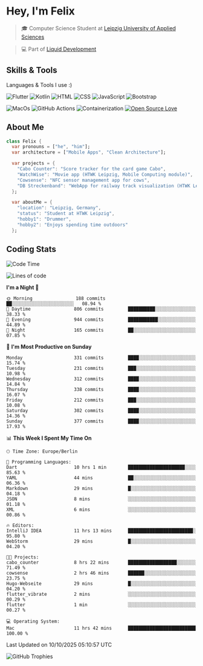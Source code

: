 # Hey, I'm Felix 
<!--
[![GitHub followers](https://img.shields.io/github/followers/flixcoo?style=social)](https://github.com/flixcoo)
[![GitHub stars](https://img.shields.io/github/stars/flixcoo?style=social)](https://github.com/flixcoo)
-->

> 🎓 Computer Science Student at [Leipzig University of Applied Sciences](https://htwk-leipzig.de)

>  💻 Part of [Liquid Development](https://github.com/LiquidDevelopmentDE)

<!-- ![Felix's GitHub stats](https://github-readme-stats.vercel.app/api?username=flixcoo&show_icons=true&theme=radical) -->
## Skills & Tools
Languages & Tools I use :)

![Flutter](https://img.shields.io/badge/Multi--Platform-Flutter-informational?style=flat&color=027DFD&logo=flutter&logoColor=027DFD)
![Kotlin](https://img.shields.io/badge/Android-Kotlin-informational?style=flat&color=7F52FF&logo=kotlin&logoColor=7F52FF)
![HTML](https://img.shields.io/badge/Web-HTML5-informational?style=flat&color=E34F26&logo=html5&logoColor=E34F26)
![CSS](https://img.shields.io/badge/Web-CSS3-informational?style=flat&color=F43059&logo=css&logoColor=F43059)
![JavaScript](https://img.shields.io/badge/Web-JavaScript-informational?style=flat&logo=javascript&color=F7DF1E)
![Bootstrap](https://img.shields.io/badge/Web-Bootstrap_5-informational?style=flat&color=7952B3&logo=bootstrap&logoColor=7952B3)

![MacOs](https://img.shields.io/badge/System-MacOS-informational?style=flat&logo=apple&logoColor=FFFFFF&color=222)
![GitHub Actions](https://img.shields.io/badge/CI/CD-GitHub_Actions-informational?style=flat&color=DD5D20&logo=github-actions&logoColor=DD5D20)
![Containerization](https://img.shields.io/badge/Containerization-Docker-informational?style=flat&color=2496ED&logo=docker&logoColor=2496ED)
[![Open Source Love](https://badges.frapsoft.com/os/v1/open-source.svg?v=102)](https://github.com/ellerbrock/open-source-badge/)

## About Me

```dart
class Felix {
  var pronouns = ["he", "him"];
  var architecture = ["Mobile Apps", "Clean Architecture"];

  var projects = {
    "Cabo Counter": "Score tracker for the card game Cabo",
    "WatchWise": "Movie app (HTWK Leipzig, Mobile Computing module)",
    "Cowsense": "NFC sensor management app for cows",
    "DB Streckenband": "WebApp for railway track visualization (HTWK Leipzig, Software Project module)"
  };

  var aboutMe = {
    "location": "Leipzig, Germany",
    "status": "Student at HTWK Leipzig",
    "hobby1": "Drummer",
    "hobby2": "Enjoys spending time outdoors"
  };
```

## Coding Stats
<!--START_SECTION:waka-->
![Code Time](http://img.shields.io/badge/Code%20Time-324%20hrs%2028%20mins-blue)

![Lines of code](https://img.shields.io/badge/From%20Hello%20World%20I%27ve%20Written-290.6%20thousand%20lines%20of%20code-blue)

**I'm a Night 🦉** 

```text
🌞 Morning                188 commits         ██░░░░░░░░░░░░░░░░░░░░░░░   08.94 % 
🌆 Daytime                806 commits         ██████████░░░░░░░░░░░░░░░   38.33 % 
🌃 Evening                944 commits         ███████████░░░░░░░░░░░░░░   44.89 % 
🌙 Night                  165 commits         ██░░░░░░░░░░░░░░░░░░░░░░░   07.85 % 
```
📅 **I'm Most Productive on Sunday** 

```text
Monday                   331 commits         ████░░░░░░░░░░░░░░░░░░░░░   15.74 % 
Tuesday                  231 commits         ███░░░░░░░░░░░░░░░░░░░░░░   10.98 % 
Wednesday                312 commits         ████░░░░░░░░░░░░░░░░░░░░░   14.84 % 
Thursday                 338 commits         ████░░░░░░░░░░░░░░░░░░░░░   16.07 % 
Friday                   212 commits         ███░░░░░░░░░░░░░░░░░░░░░░   10.08 % 
Saturday                 302 commits         ████░░░░░░░░░░░░░░░░░░░░░   14.36 % 
Sunday                   377 commits         ████░░░░░░░░░░░░░░░░░░░░░   17.93 % 
```


📊 **This Week I Spent My Time On** 

```text
🕑︎ Time Zone: Europe/Berlin

💬 Programming Languages: 
Dart                     10 hrs 1 min        █████████████████████░░░░   85.63 % 
YAML                     44 mins             ██░░░░░░░░░░░░░░░░░░░░░░░   06.36 % 
Markdown                 29 mins             █░░░░░░░░░░░░░░░░░░░░░░░░   04.18 % 
JSON                     8 mins              ░░░░░░░░░░░░░░░░░░░░░░░░░   01.18 % 
XML                      6 mins              ░░░░░░░░░░░░░░░░░░░░░░░░░   00.86 % 

🔥 Editors: 
IntelliJ IDEA            11 hrs 13 mins      ████████████████████████░   95.80 % 
WebStorm                 29 mins             █░░░░░░░░░░░░░░░░░░░░░░░░   04.20 % 

🐱‍💻 Projects: 
cabo_counter             8 hrs 22 mins       ██████████████████░░░░░░░   71.49 % 
cowsense                 2 hrs 46 mins       ██████░░░░░░░░░░░░░░░░░░░   23.75 % 
Hugo-Webseite            29 mins             █░░░░░░░░░░░░░░░░░░░░░░░░   04.20 % 
flutter_vibrate          2 mins              ░░░░░░░░░░░░░░░░░░░░░░░░░   00.29 % 
flutter                  1 min               ░░░░░░░░░░░░░░░░░░░░░░░░░   00.27 % 

💻 Operating System: 
Mac                      11 hrs 42 mins      █████████████████████████   100.00 % 
```


 Last Updated on 10/10/2025 05:10:57 UTC
<!--END_SECTION:waka-->

![GitHub Trophies](https://github-profile-trophy.vercel.app/?username=flixcoo&theme=onedark&row=1)
